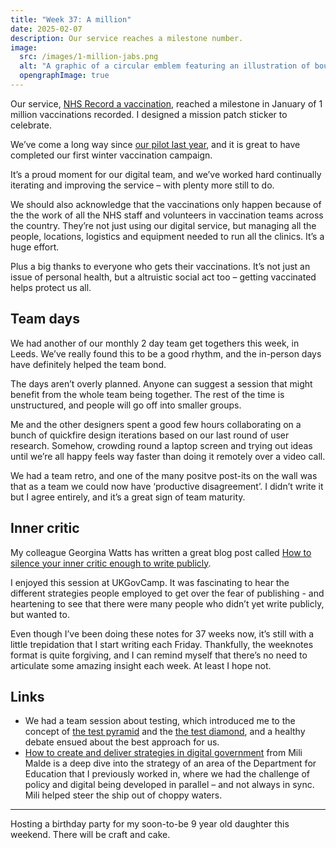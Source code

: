 ```yaml
---
title: "Week 37: A million"
date: 2025-02-07
description: Our service reaches a milestone number.
image:
  src: /images/1-million-jabs.png
  alt: "A graphic of a circular emblem featuring an illustration of bounding bunny with a small plaster on its arm. Encircling it are the words: NHS Record a vaccination, 1 million jabs, January 2025."
  opengraphImage: true
---
```


Our service, [NHS Record a vaccination](https://guide.ravs.england.nhs.uk), reached a milestone in January of 1 million vaccinations recorded. I designed a mission patch sticker to celebrate.

We’ve come a long way since [our pilot last year](/posts/week-10-jabs-in-arms/), and it is great to have completed our first winter vaccination campaign.

It’s a proud moment for our digital team, and we’ve worked hard continually iterating and improving the service – with plenty more still to do.

We should also acknowledge that the vaccinations only happen because of the the work of all the NHS staff and volunteers in vaccination teams across the country. They’re not just using our digital service, but managing all the people, locations, logistics and equipment needed to run all the clinics. It’s a huge effort.

Plus a big thanks to everyone who gets their vaccinations. It’s not just an issue of personal health, but a altruistic social act too – getting vaccinated helps protect us all.

## Team days

We had another of our monthly 2 day team get togethers this week, in Leeds. We’ve really found this to be a good rhythm, and the in-person days have definitely helped the team bond.

The days aren’t overly planned. Anyone can suggest a session that might benefit from the whole team being together. The rest of the time is unstructured, and people will go off into smaller groups.

Me and the other designers spent a good few hours collaborating on a bunch of quickfire design iterations based on our last round of user research. Somehow, crowding round a laptop screen and trying out ideas until we’re all happy feels way faster than doing it remotely over a video call.

We had a team retro, and one of the many positve post-its on the wall was that as a team we could now have ‘productive disagreement’. I didn’t write it but I agree entirely, and it’s a great sign of team maturity.

## Inner critic

My colleague Georgina Watts has written a great blog post called [How to silence your inner critic enough to write publicly](https://createchange.io/how-to-silence-your-inner-critic-enough-to-write-publicly/).

I enjoyed this session at UKGovCamp. It was fascinating to hear the different strategies people employed to get over the fear of publishing - and heartening to see that there were many people who didn’t yet write publicly, but wanted to.

Even though I’ve been doing these notes for 37 weeks now, it’s still with a little trepidation that I start writing each Friday. Thankfully, the weeknotes format is quite forgiving, and I can remind myself that there’s no need to articulate some amazing insight each week. At least I hope not.

## Links

* We had a team session about testing, which introduced me to the concept of [the test pyramid](https://martinfowler.com/bliki/TestPyramid.html) and the [the test diamond](https://www.crispy-engineering.com/p/why-test-diamond-model-makes-sense), and a healthy debate ensued about the best approach for us.
* [How to create and deliver strategies in digital government](https://medium.com/@mili.malde/how-to-create-and-deliver-strategies-in-digital-government-06955a591982) from Mili Malde is a deep dive into the strategy of an area of the Department for Education that I previously worked in, where we had the challenge of policy and digital being developed in parallel – and not always in sync. Mili helped steer the ship out of choppy waters.

---

Hosting a birthday party for my soon-to-be 9 year old daughter this weekend. There will be craft and cake.
